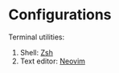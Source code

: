 # Configurations

Terminal utilities:

1. Shell: [Zsh](https://www.zsh.org)
2. Text editor: [Neovim](https://neovim.io)

